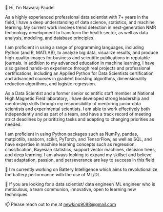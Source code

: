 👋 Hi, I’m Nawaraj Paudel

As a highly experienced professional data scientist with 7+ years in the field, I have a deep understanding of data science, statistics, and machine learning. My current work involves trend detection in next-generation NMR technology development to transform the health sector, as well as data analysis, modeling, and database principles.

I am proficient in using a range of programming languages, including Python (and R, MATLAB), to analyze big data, visualize results, and produce high-quality images for business and scientific publications in reputable journals. In addition to my advanced education in machine learning, I have also gained hands-on experience through real projects and professional certifications, including an Applied Python for Data Scientists certification and advanced courses in gradient boosting algorithms, dimensionality reduction algorithms, and logistic regression.

As a Data Scientist and a former senior scientific staff member at National High Magnetic Field laboratory, I have developed strong leadership and mentorship skills through my responsibility of mentoring junior data scientists and experimental scientists. I am able to work effectively both independently and as part of a team, and have a track record of meeting strict deadlines by prioritizing tasks and adapting to changing priorities as needed.

I am proficient in using Python packages such as NumPy, pandas, matplotlib, seaborn, scikit, PyTorch, and TensorFlow, as well as SQL, and have expertise in machine learning concepts such as regression, classification, Bayesian statistics, support vector machines, decision trees, and deep learning. I am always looking to expand my skillset and believe that adaptation, passion, and perseverance are key to success in this field.

🌱 I’m currently working on Battery Intelligence which aims to revolutionalize the battery performance with the use of ML/DL.

💞️ If you are looking for a data scientist/ data engineer/ ML engineer who is meticulous, a team communion, innovative, open to learning new techniques

📫 Please reach out to me at newking9088@gmail.com

<!---
newking9088/newking9088 is a ✨ special ✨ repository because its `README.md` (this file) appears on your GitHub profile.
You can click the Preview link to take a look at your changes.
--->

